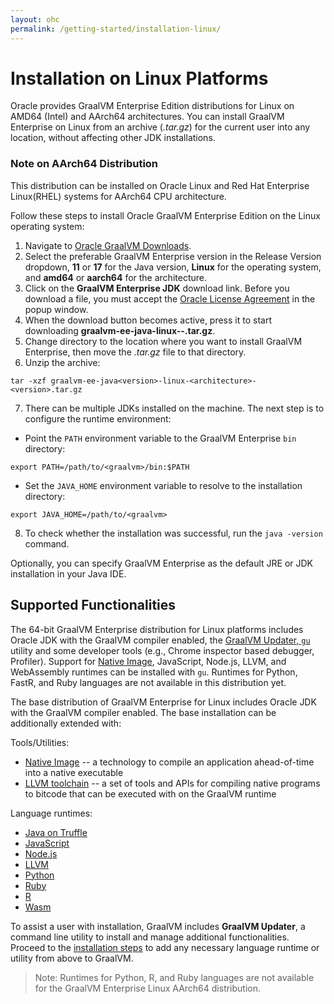 ```yaml
---
layout: ohc
permalink: /getting-started/installation-linux/
---
```


# Installation on Linux Platforms

Oracle provides GraalVM Enterprise Edition distributions for Linux on AMD64 (Intel) and AArch64 architectures. 
You can install GraalVM Enterprise on Linux from an archive (_.tar.gz_) for the current user into any location, without affecting other JDK installations.

### Note on AArch64 Distribution
This distribution can be installed on Oracle Linux and Red Hat Enterprise Linux(RHEL) systems for AArch64 CPU architecture.

Follow these steps to install Oracle GraalVM Enterprise Edition on the Linux operating system:

1. Navigate to [Oracle GraalVM Downloads](https://www.oracle.com/downloads/graalvm-downloads.html).
2. Select the preferable GraalVM Enterprise version in the Release Version dropdown, **11** or **17** for the Java version, **Linux** for the operating system, and **amd64** or **aarch64** for the architecture.
3. Click on the **GraalVM Enterprise JDK** download link. Before you download a file, you must accept the [Oracle License Agreement](https://www.oracle.com/downloads/licenses/graalvm-otn-license.html) in the popup window.
4. When the download button becomes active, press it to start downloading **graalvm-ee-java<version>-linux-<architecture>-<version>.tar.gz**.
5. Change directory to the location where you want to install GraalVM Enterprise, then move the _.tar.gz_ file to that directory.
6. Unzip the archive:
 ```shell
 tar -xzf graalvm-ee-java<version>-linux-<architecture>-<version>.tar.gz
 ```
7. There can be multiple JDKs installed on the machine. The next step is to configure the runtime environment:
  - Point the `PATH` environment variable to the GraalVM Enterprise `bin` directory:
  ```shell
  export PATH=/path/to/<graalvm>/bin:$PATH
  ```
  - Set the `JAVA_HOME` environment variable to resolve to the installation directory:
  ```shell
  export JAVA_HOME=/path/to/<graalvm>
  ```
8. To check whether the installation was successful, run the `java -version` command.

Optionally, you can specify GraalVM Enterprise as the default JRE or JDK installation in your Java IDE.

## Supported Functionalities

The 64-bit GraalVM Enterprise distribution for Linux platforms includes Oracle JDK with the GraalVM compiler enabled, the [GraalVM Updater, `gu`](../../reference-manual/graalvm-updater.md) utility and some developer tools (e.g., Chrome inspector based debugger, Profiler).
Support for [Native Image](../../reference-manual/native-image/README.md), JavaScript, Node.js, LLVM, and WebAssembly runtimes can be installed with `gu`.
Runtimes for Python, FastR, and Ruby languages are not available in this distribution yet.

The base distribution of GraalVM Enterprise for Linux includes Oracle JDK with the GraalVM compiler enabled.
The base installation can be additionally extended with:

Tools/Utilities:
* [Native Image](../../reference-manual/native-image/README.md) -- a technology to compile an application ahead-of-time into a native executable
* [LLVM toolchain](../../reference-manual/llvm/Compiling.md#llvm-toolchain-for-compiling-cc) --  a set of tools and APIs for compiling native programs to bitcode that can be executed with on the GraalVM runtime

Language runtimes:
* [Java on Truffle](../../reference-manual/java-on-truffle/README.md)
* [JavaScript](../../reference-manual/js/README.md)
* [Node.js](../../reference-manual/js/NodeJS.md)
* [LLVM](../../reference-manual/llvm/README.md)
* [Python](../../reference-manual/python/README.md)
* [Ruby](../../reference-manual/ruby/README.md)
* [R](/../../reference-manual/r/README.md)
* [Wasm](../../reference-manual/wasm/README.md)

To assist a user with installation, GraalVM includes **GraalVM Updater**, a command line utility to install and manage additional functionalities.
Proceed to the [installation steps](../../reference-manual/graalvm-updater.md#component-installation) to add any necessary language runtime or utility from above to GraalVM.

> Note: Runtimes for Python, R, and Ruby languages are not available for the GraalVM Enterprise Linux AArch64 distribution.